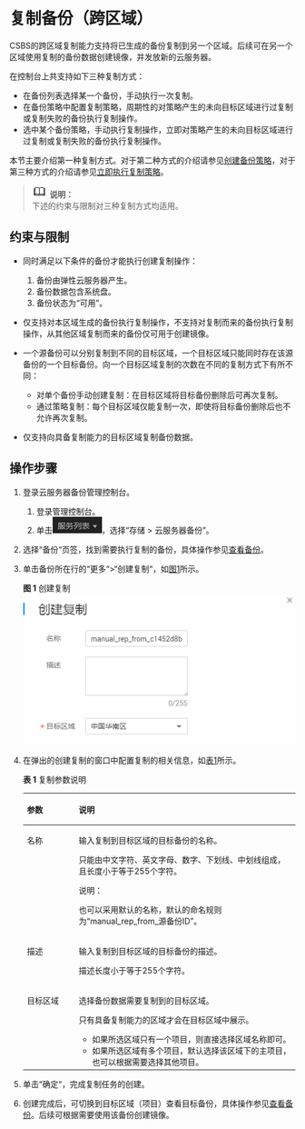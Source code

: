 # 复制备份（跨区域）<a name="ZH-CN_TOPIC_0121728975"></a>

CSBS的跨区域复制能力支持将已生成的备份复制到另一个区域。后续可在另一个区域使用复制的备份数据创建镜像，并发放新的云服务器。

在控制台上共支持如下三种复制方式：

-   在备份列表选择某一个备份，手动执行一次复制。
-   在备份策略中配置复制策略，周期性的对策略产生的未向目标区域进行过复制或复制失败的备份执行复制操作。
-   选中某个备份策略，手动执行复制操作，立即对策略产生的未向目标区域进行过复制或复制失败的备份执行复制操作。

本节主要介绍第一种复制方式。对于第二种方式的介绍请参见[创建备份策略](创建备份策略.md)，对于第三种方式的介绍请参见[立即执行复制策略](立即执行复制策略.md)。

>![](public_sys-resources/icon-note.gif) **说明：**   
>下述的约束与限制对三种复制方式均适用。  

## 约束与限制<a name="section789722492715"></a>

-   同时满足以下条件的备份才能执行创建复制操作：
    1.  备份由弹性云服务器产生。
    2.  备份数据包含系统盘。
    3.  备份状态为“可用”。

-   仅支持对本区域生成的备份执行复制操作，不支持对复制而来的备份执行复制操作，从其他区域复制而来的备份仅可用于创建镜像。
-   一个源备份可以分别复制到不同的目标区域，一个目标区域只能同时存在该源备份的一个目标备份。向一个目标区域复制的次数在不同的复制方式下有所不同：
    -   对单个备份手动创建复制：在目标区域将目标备份删除后可再次复制。
    -   通过策略复制：每个目标区域仅能复制一次，即使将目标备份删除后也不允许再次复制。

-   仅支持向具备复制能力的目标区域复制备份数据。

## 操作步骤<a name="section55601456173120"></a>

1.  登录云服务器备份管理控制台。
    1.  登录管理控制台。
    2.  单击![](figures/icon-list.png)，选择“存储 \> 云服务器备份”。

2.  选择“备份“页签，找到需要执行复制的备份，具体操作参见[查看备份](查看备份.md)。
3.  单击备份所在行的“更多“\>“创建复制“，如[图1](#fig274723941115)所示。

    **图 1**  创建复制<a name="fig274723941115"></a>  
    ![](figures/创建复制.png "创建复制")

4.  在弹出的创建复制的窗口中配置复制的相关信息，如[表1](#table4829135361311)所示。

    **表 1**  复制参数说明

    <a name="table4829135361311"></a>
    <table><thead align="left"><tr id="row148305532138"><th class="cellrowborder" valign="top" width="19%" id="mcps1.2.3.1.1"><p id="p083065318138"><a name="p083065318138"></a><a name="p083065318138"></a>参数</p>
    </th>
    <th class="cellrowborder" valign="top" width="81%" id="mcps1.2.3.1.2"><p id="p083019532138"><a name="p083019532138"></a><a name="p083019532138"></a>说明</p>
    </th>
    </tr>
    </thead>
    <tbody><tr id="row1783115313136"><td class="cellrowborder" valign="top" width="19%" headers="mcps1.2.3.1.1 "><p id="p3831135341313"><a name="p3831135341313"></a><a name="p3831135341313"></a>名称</p>
    </td>
    <td class="cellrowborder" valign="top" width="81%" headers="mcps1.2.3.1.2 "><p id="p1183119535130"><a name="p1183119535130"></a><a name="p1183119535130"></a>输入复制到目标区域的目标备份的名称。</p>
    <p id="p12831145311135"><a name="p12831145311135"></a><a name="p12831145311135"></a>只能由中文字符、英文字母、数字、下划线、中划线组成，且长度小于等于255个字符。</p>
    <div class="note" id="note683113533139"><a name="note683113533139"></a><a name="note683113533139"></a><span class="notetitle"> 说明： </span><div class="notebody"><p id="p8875521124020"><a name="p8875521124020"></a><a name="p8875521124020"></a>也可以采用默认的名称，默认的命名规则为“manual_rep_from_源备份ID”。</p>
    </div></div>
    </td>
    </tr>
    <tr id="row3831195371315"><td class="cellrowborder" valign="top" width="19%" headers="mcps1.2.3.1.1 "><p id="p9831185391318"><a name="p9831185391318"></a><a name="p9831185391318"></a>描述</p>
    </td>
    <td class="cellrowborder" valign="top" width="81%" headers="mcps1.2.3.1.2 "><p id="p10831853181310"><a name="p10831853181310"></a><a name="p10831853181310"></a>输入复制到目标区域的目标备份的描述。</p>
    <p id="p10831135391313"><a name="p10831135391313"></a><a name="p10831135391313"></a>描述长度小于等于255个字符。</p>
    </td>
    </tr>
    <tr id="row2014994311204"><td class="cellrowborder" valign="top" width="19%" headers="mcps1.2.3.1.1 "><p id="p191503436203"><a name="p191503436203"></a><a name="p191503436203"></a>目标区域</p>
    </td>
    <td class="cellrowborder" valign="top" width="81%" headers="mcps1.2.3.1.2 "><p id="p1015144311201"><a name="p1015144311201"></a><a name="p1015144311201"></a>选择备份数据需要复制到的目标区域。</p>
    <p id="p72428443214"><a name="p72428443214"></a><a name="p72428443214"></a>只有具备复制能力的区域才会在目标区域中展示。</p>
    <a name="ul649081582612"></a><a name="ul649081582612"></a><ul id="ul649081582612"><li>如果所选区域只有一个项目，则直接选择区域名称即可。</li><li>如果所选区域有多个项目，默认选择该区域下的主项目，也可以根据需要选择其他项目。</li></ul>
    </td>
    </tr>
    </tbody>
    </table>

5.  单击“确定“，完成复制任务的创建。
6.  创建完成后，可切换到目标区域（项目）查看目标备份，具体操作参见[查看备份](查看备份.md)。后续可根据需要使用该备份创建镜像。

